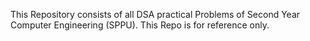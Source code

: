 This Repository consists of all DSA practical Problems of Second Year Computer Engineering (SPPU). This Repo is for reference only.
